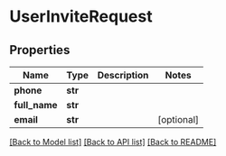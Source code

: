 # UserInviteRequest

## Properties
Name | Type | Description | Notes
------------ | ------------- | ------------- | -------------
**phone** | **str** |  | 
**full_name** | **str** |  | 
**email** | **str** |  | [optional] 

[[Back to Model list]](../README.md#documentation-for-models) [[Back to API list]](../README.md#documentation-for-api-endpoints) [[Back to README]](../README.md)


